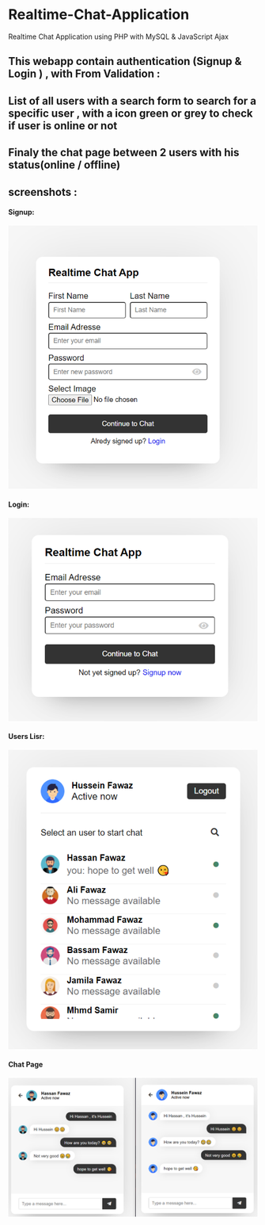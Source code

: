 # Realtime-Chat-Application
Realtime Chat Application using PHP with MySQL &amp; JavaScript Ajax

## This webapp contain authentication (Signup & Login )  , with From Validation : 
## List of all users with a search form to search for a specific user , with a icon green or grey to check if user is online or not
## Finaly the chat page between 2 users with his status(online / offline)

## screenshots :
 #### Signup:
 ![page](https://raw.githubusercontent.com/hbfawaz112/Realtime-Chat-Application/master/SS/s1.png)
    <br />
 #### Login:
 ![page](https://raw.githubusercontent.com/hbfawaz112/Realtime-Chat-Application/master/SS/s2.png)

 #### Users Lisr:
 ![page](https://raw.githubusercontent.com/hbfawaz112/Realtime-Chat-Application/master/SS/s3.png)

 #### Chat Page
![page](https://raw.githubusercontent.com/hbfawaz112/Realtime-Chat-Application/master/SS/s4.png)
 
  

 
    
